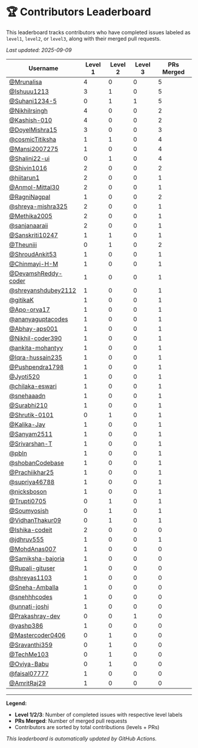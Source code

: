# 🏆 Contributors Leaderboard

This leaderboard tracks contributors who have completed issues labeled as `level1`, `level2`, or `level3`, along with their merged pull requests.

*Last updated: 2025-09-09*

| Username | Level 1 | Level 2 | Level 3 | PRs Merged |
|----------|---------|---------|---------|-------------|
| [@Mrunalisa](https://github.com/Mrunalisa) | 4 | 0 | 0 | 5 |
| [@Ishuuu1213](https://github.com/Ishuuu1213) | 3 | 1 | 0 | 5 |
| [@Suhani1234-5](https://github.com/Suhani1234-5) | 0 | 1 | 1 | 5 |
| [@Nikhilrsingh](https://github.com/Nikhilrsingh) | 4 | 0 | 0 | 2 |
| [@Kashish-010](https://github.com/Kashish-010) | 4 | 0 | 0 | 2 |
| [@DoyelMishra15](https://github.com/DoyelMishra15) | 3 | 0 | 0 | 3 |
| [@cosmicTitiksha](https://github.com/cosmicTitiksha) | 1 | 1 | 0 | 4 |
| [@Mansi2007275](https://github.com/Mansi2007275) | 1 | 0 | 0 | 4 |
| [@Shalini22-ui](https://github.com/Shalini22-ui) | 0 | 1 | 0 | 4 |
| [@Shivin1016](https://github.com/Shivin1016) | 2 | 0 | 0 | 2 |
| [@hiitarun1](https://github.com/hiitarun1) | 2 | 0 | 0 | 1 |
| [@Anmol-Mittal30](https://github.com/Anmol-Mittal30) | 2 | 0 | 0 | 1 |
| [@RagniNagpal](https://github.com/RagniNagpal) | 1 | 0 | 0 | 2 |
| [@shreya-mishra325](https://github.com/shreya-mishra325) | 2 | 0 | 0 | 1 |
| [@Methika2005](https://github.com/Methika2005) | 2 | 0 | 0 | 1 |
| [@sanjanaaraii](https://github.com/sanjanaaraii) | 2 | 0 | 0 | 1 |
| [@Sanskriti10247](https://github.com/Sanskriti10247) | 1 | 1 | 0 | 1 |
| [@Theuniii](https://github.com/Theuniii) | 0 | 1 | 0 | 2 |
| [@ShroudAnkit53](https://github.com/ShroudAnkit53) | 1 | 0 | 0 | 1 |
| [@Chinmayi-H-M](https://github.com/Chinmayi-H-M) | 1 | 0 | 0 | 1 |
| [@DevamshReddy-coder](https://github.com/DevamshReddy-coder) | 1 | 0 | 0 | 1 |
| [@shreyanshdubey2112](https://github.com/shreyanshdubey2112) | 1 | 0 | 0 | 1 |
| [@gitikaK](https://github.com/gitikaK) | 1 | 0 | 0 | 1 |
| [@Apo-orva17](https://github.com/Apo-orva17) | 1 | 0 | 0 | 1 |
| [@ananyaguptacodes](https://github.com/ananyaguptacodes) | 1 | 0 | 0 | 1 |
| [@Abhay-aps001](https://github.com/Abhay-aps001) | 1 | 0 | 0 | 1 |
| [@Nikhil-coder390](https://github.com/Nikhil-coder390) | 1 | 0 | 0 | 1 |
| [@ankita-mohantyy](https://github.com/ankita-mohantyy) | 1 | 0 | 0 | 1 |
| [@Iqra-hussain235](https://github.com/Iqra-hussain235) | 1 | 0 | 0 | 1 |
| [@Pushpendra1798](https://github.com/Pushpendra1798) | 1 | 0 | 0 | 1 |
| [@Jyoti520](https://github.com/Jyoti520) | 1 | 0 | 0 | 1 |
| [@chilaka-eswari](https://github.com/chilaka-eswari) | 1 | 0 | 0 | 1 |
| [@snehaaadn](https://github.com/snehaaadn) | 1 | 0 | 0 | 1 |
| [@Surabhi210](https://github.com/Surabhi210) | 1 | 0 | 0 | 1 |
| [@Shrutik-0101](https://github.com/Shrutik-0101) | 0 | 1 | 0 | 1 |
| [@Kalika-Jay](https://github.com/Kalika-Jay) | 1 | 0 | 0 | 1 |
| [@Sanyam2511](https://github.com/Sanyam2511) | 1 | 0 | 0 | 1 |
| [@Srivarshan-T](https://github.com/Srivarshan-T) | 1 | 0 | 0 | 1 |
| [@pbln](https://github.com/pbln) | 1 | 0 | 0 | 1 |
| [@shobanCodebase](https://github.com/shobanCodebase) | 1 | 0 | 0 | 1 |
| [@Prachiikhar25](https://github.com/Prachiikhar25) | 1 | 0 | 0 | 1 |
| [@supriya46788](https://github.com/supriya46788) | 1 | 0 | 0 | 1 |
| [@nicksboson](https://github.com/nicksboson) | 1 | 0 | 0 | 1 |
| [@Trupti0705](https://github.com/Trupti0705) | 0 | 1 | 0 | 1 |
| [@Soumyosish](https://github.com/Soumyosish) | 0 | 1 | 0 | 1 |
| [@VidhanThakur09](https://github.com/VidhanThakur09) | 0 | 1 | 0 | 1 |
| [@Ishika-codeit](https://github.com/Ishika-codeit) | 2 | 0 | 0 | 0 |
| [@jdhruv555](https://github.com/jdhruv555) | 1 | 0 | 0 | 1 |
| [@MohdAnas007](https://github.com/MohdAnas007) | 1 | 0 | 0 | 0 |
| [@Samiksha-bajoria](https://github.com/Samiksha-bajoria) | 1 | 0 | 0 | 0 |
| [@Rupali-gituser](https://github.com/Rupali-gituser) | 1 | 0 | 0 | 0 |
| [@shreyas1103](https://github.com/shreyas1103) | 1 | 0 | 0 | 0 |
| [@Sneha-Amballa](https://github.com/Sneha-Amballa) | 1 | 0 | 0 | 0 |
| [@snehhhcodes](https://github.com/snehhhcodes) | 1 | 0 | 0 | 0 |
| [@unnati-joshi](https://github.com/unnati-joshi) | 1 | 0 | 0 | 0 |
| [@Prakashray-dev](https://github.com/Prakashray-dev) | 0 | 0 | 1 | 0 |
| [@yashp386](https://github.com/yashp386) | 1 | 0 | 0 | 0 |
| [@Mastercoder0406](https://github.com/Mastercoder0406) | 0 | 1 | 0 | 0 |
| [@Sravanthi359](https://github.com/Sravanthi359) | 0 | 1 | 0 | 0 |
| [@TechMe103](https://github.com/TechMe103) | 0 | 1 | 0 | 0 |
| [@Oviya-Babu](https://github.com/Oviya-Babu) | 0 | 1 | 0 | 0 |
| [@faisal07777](https://github.com/faisal07777) | 1 | 0 | 0 | 0 |
| [@AmritRaj29](https://github.com/AmritRaj29) | 1 | 0 | 0 | 0 |

---

**Legend:**
- **Level 1/2/3**: Number of completed issues with respective level labels
- **PRs Merged**: Number of merged pull requests
- Contributors are sorted by total contributions (levels + PRs)

*This leaderboard is automatically updated by GitHub Actions.*
